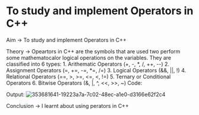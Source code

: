 # To study and implement Operators in C++
Aim -> To study and implement Operators in C++

Theory -> Opeartors in C++ are the symbols that are used two perform some mathematocalor logical operations on the variables. They are classified into 6 types: 1. Arithematic Operators (+, -, *, /, ++, --) 2. Assignment Operators (=, +=, -=, *=, /=) 3. Logical Operators (&&, ||, !) 4. Relational Operators (==, >, >=, <=, <, !=) 5. Ternary or Conditional Operators 6. Bitwise Operators (&, |, ^, <<, >>, ~) Code:

Output: ![353681641-19223a7a-7c02-48ec-a1e0-d3166e62f2c4](https://github.com/user-attachments/assets/03cca2a1-c3ad-415d-ae7d-748419d652af)


Conclusion -> I learnt about using perators in C++
